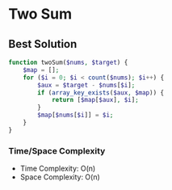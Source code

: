 # Two Sum


## Best Solution

```php
function twoSum($nums, $target) {
    $map = [];
    for ($i = 0; $i < count($nums); $i++) {
        $aux = $target - $nums[$i];
        if (array_key_exists($aux, $map)) {
            return [$map[$aux], $i];
        }
        $map[$nums[$i]] = $i;
    }
}
```

### Time/Space Complexity

- Time Complexity: O(n)
- Space Complexity: O(n)
